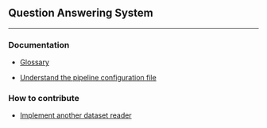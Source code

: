 ## Question Answering System
---

### Documentation

* [Glossary](./docs/glossary.md)

* [Understand the pipeline configuration file](./docs/pipeline_configuration_file.md)

### How to contribute

* [Implement another dataset reader](./docs/implement_dataset_reader.md)
